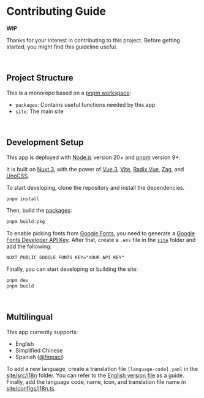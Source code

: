 # Contributing Guide

**WIP**

Thanks for your interest in contributing to this project. Before getting started, you might find this guideline useful.


&nbsp;

## Project Structure

This is a monorepo based on a [pnpm workspace](https://pnpm.io/workspaces):

- `packages`: Contains useful functions needed by this app
- `site`: The main site


&nbsp;

## Development Setup

This app is deployed with [Node.js](https://nodejs.org/) version 20+ and [pnpm](https://pnpm.io/) version 9+.

It is built on [Nuxt 3](https://nuxt.com), with the power of [Vue 3](https://github.com/vuejs/vue-next), [Vite](https://github.com/vitejs/vite), [Radix Vue](https://www.radix-vue.com/), [Zag](https://zagjs.com/), and [UnoCSS](https://github.com/antfu/unocss).

To start developing, clone the repository and install the dependencies.

```bash
pnpm install
```

Then, build the [packages](../packages):

```bash
pnpm build:pkg
```

To enable picking fonts from [Google Fonts](https://fonts.google.com/), you need to generate a [Google Fonts Developer API Key](https://developers.google.com/fonts/docs/developer_api#APIKey). After that, create a `.env` file in the [`site`](../site/) folder and add the following:

```
NUXT_PUBLIC_GOOGLE_FONTS_KEY="YOUR_API_KEY"
```

Finally, you can start developing or building the site:

```bash
pnpm dev
pnpm build
```


&nbsp;

## Multilingual

This app currently supports:

- English
- Simplified Chinese
- Spanish ([@fmpaci](https://github.com/fmpaci))

To add a new language, create a translation file `[language-code].yaml` in the [site/src/i18n](../site/src/i18n) folder. You can refer to the [English version file](../site/src/i18n/en.yaml) as a guide. Finally, add the language code, name, icon, and translation file name in [site/configs/i18n.ts](../site/configs/i18n.ts).
